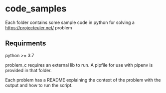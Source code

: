 # code_samples
Each folder contains some sample code in python for solving a https://projecteuler.net/ problem

## Requirments
python >= 3.7

problem_c requires an external lib to run. A pipfile for use with pipenv is provided in that folder.

Each problem has a README explaining the context of the problem with the output and how to run the script.
